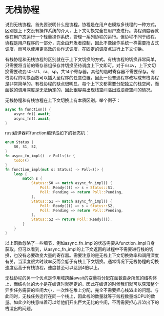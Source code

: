 # 无栈协程

说到无栈协程，首先要说明什么是协程。协程是在用户态模拟多线程的一种方式，区别是上下文没有操作系统的介入，上下文切换完全在用户态进行。协程调度器就像在用户态运行一个轻量操作系统，管理一系列协程的运行。但协程不同于线程，协程是用户程序的一部分，完全由开发者控制，因此不像操作系统一样需要抢占式调度，而可以使用更高效的协作式调度，在固定的调度点进行上下文切换。

有栈协程和无栈协程的区别就在于上下文切换的方式。有栈协程的切换非常简单，只需要将当前的寄存器组保存并切换至待调度上下文即可。对于riscv，上下文切换需要改变s0-s11、ra、sp，共14个寄存器，其他的临时寄存器不需要保存。有栈协程的切换函数可以插入至程序的任意位置，因此一段普通程序改写成有栈协程是非常简单的。有栈协程的缺点很明显，每个上下文都需要分配独立的栈空间，而函数的调用深度是无法确定的，因此很容易出现栈空间溢出或浪费空间的情况。

无栈协程和有栈协程在上下文切换上有本质区别。举个例子：

```rust
async fn function() {
    async_fn().await;
    async_fn().await;
}
```

rust编译器将function编译成如下的状态机：

```rust
enum Status {
    S0, S1, S2,
}
fn async_fn_impl() -> Poll<()> {
    todo!()
}
fn function_impl(mut s: Status) -> Poll<()> {
    loop {
        match s {
            Status::S0 => match async_fn_impl() {
                Poll::Ready(()) => s = Status::S1,
                Poll::Pending => return Poll::Pending,
            },
            Status::S1 => match async_fn_impl() {
                Poll::Ready(()) => s = Status::S2,
                Poll::Pending => return Poll::Pending,
            },
            Status::S2 => return Poll::Ready(()),
        }
    }
}
```

以上函数忽略了一些细节，例如async_fn_impl的状态需要从function_impl自身获取。但可以看到，从async_fn_impl的上下文返回的过程中不需要进行栈的切换，也没有必要改变大量的寄存器。需要注意的是无栈上下文切换效率和调用深度有关，当深度很大时效率反而会低于有栈上下文切换。通常情况下无栈协程的切换速度远高于有栈协程，速度甚至可以达到4倍以上。

无栈协程的另一个优点是作用域跨越await的变量将分配在函数自身所属的结构体上，而结构体的大小是在编译时就确定的。因此在编译的时候我们就可以获知整个异步任务需要的空间大小，一次性在堆上分配，完全不需要担心栈溢出的问题。与此同时，无栈任务运行在同一个栈上，因此栈的数量就等于线程数量或CPU的数量。如此少的栈意味着可以给他们开出巨大无比的空间，不再需要担心非溢出下的栈溢出的问题。
